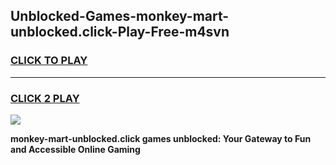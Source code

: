 
## Unblocked-Games-monkey-mart-unblocked.click-Play-Free-m4svn
<h3>
<a href="https://premium76.site?title=monkey-mart-unblocked.click&ref=12A">CLICK TO PLAY</a></h3>
<hr>

<h3>
<a href="https://premium76.site?title=monkey-mart-unblocked.click&ref=12A">CLICK 2 PLAY</a>
  
</h3>

<a href="https://premium76.site?title=monkey-mart-unblocked.click&ref=12A"><img src="https://clearcache.store/games.png"></a>


**monkey-mart-unblocked.click games unblocked: Your Gateway to Fun and Accessible Online Gaming**

